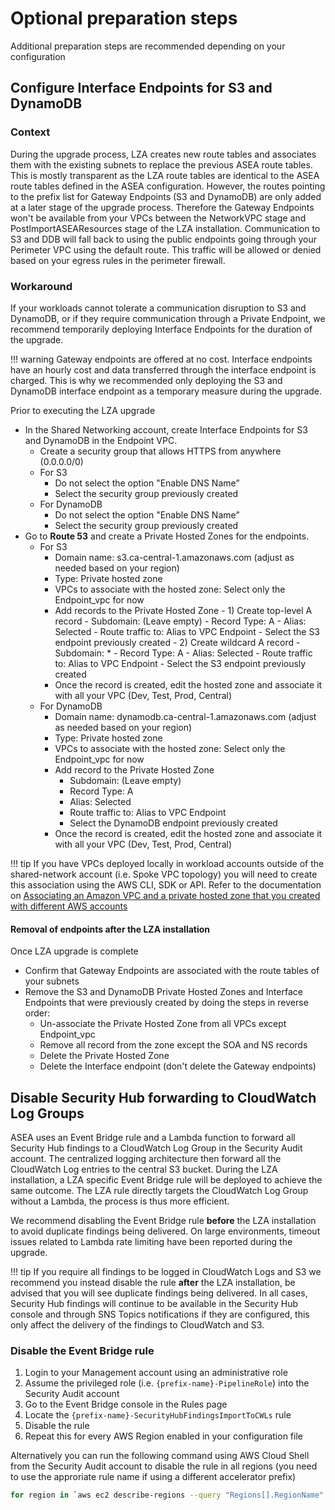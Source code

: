# Optional preparation steps

Additional preparation steps are recommended depending on your configuration

## Configure Interface Endpoints for S3 and DynamoDB

### Context
During the upgrade process, LZA creates new route tables and associates them with the existing subnets to replace the previous ASEA route tables. This is mostly transparent as the LZA route tables are identical to the ASEA route tables defined in the ASEA configuration. However, the routes pointing to the prefix list for Gateway Endpoints (S3 and DynamoDB) are only added at a later stage of the upgrade process. Therefore the Gateway Endpoints won't be available from your VPCs between the NetworkVPC stage and PostImportASEAResources stage of the LZA installation. Communication to S3 and DDB will fall back to using the public endpoints going through your Perimeter VPC using the default route. This traffic will be allowed or denied based on your egress rules in the perimeter firewall.

### Workaround
If your workloads cannot tolerate a communication disruption to S3 and DynamoDB, or if they require communication through a Private Endpoint, we recommend temporarily deploying Interface Endpoints for the duration of the upgrade.

!!! warning
    Gateway endpoints are offered at no cost. Interface endpoints have an hourly cost and data transferred through the interface endpoint is charged. This is why we recommended only deploying the S3 and DynamoDB interface endpoint as a temporary measure during the upgrade.

Prior to executing the LZA upgrade

- In the Shared Networking account, create Interface Endpoints for S3 and DynamoDB in the Endpoint VPC.
    - Create a security group that allows HTTPS from anywhere (0.0.0.0/0)
    - For S3
        - Do not select the option "Enable DNS Name"
        - Select the security group previously created
    - For DynamoDB
        - Do not select the option "Enable DNS Name"
        - Select the security group previously created
- Go to **Route 53** and create a Private Hosted Zones for the endpoints.
    - For S3
        - Domain name: s3.ca-central-1.amazonaws.com (adjust as needed based on your region)
        - Type: Private hosted zone
        - VPCs to associate with the hosted zone: Select only the Endpoint_vpc for now
        - Add records to the Private Hosted Zone
              - 1) Create top-level A record
                  - Subdomain: (Leave empty)
                  - Record Type: A
                  - Alias: Selected
                  - Route traffic to: Alias to VPC Endpoint
                  - Select the S3 endpoint previously created
              - 2) Create wildcard A record
                  - Subdomain: *
                  - Record Type: A
                  - Alias: Selected
                  - Route traffic to: Alias to VPC Endpoint
                  - Select the S3 endpoint previously created
        - Once the record is created, edit the hosted zone and associate it with all your VPC (Dev, Test, Prod, Central)
    - For DynamoDB
        - Domain name: dynamodb.ca-central-1.amazonaws.com (adjust as needed based on your region)
        - Type: Private hosted zone
        - VPCs to associate with the hosted zone: Select only the Endpoint_vpc for now
        - Add record to the Private Hosted Zone
            - Subdomain: (Leave empty)
            - Record Type: A
            - Alias: Selected
            - Route traffic to: Alias to VPC Endpoint
            - Select the DynamoDB endpoint previously created
        - Once the record is created, edit the hosted zone and associate it with all your VPC (Dev, Test, Prod, Central)

!!! tip
    If you have VPCs deployed locally in workload accounts outside of the shared-network account (i.e. Spoke VPC topology) you will need to create this association using the AWS CLI, SDK or API. Refer to the documentation on [Associating an Amazon VPC and a private hosted zone that you created with different AWS accounts](https://docs.aws.amazon.com/Route53/latest/DeveloperGuide/hosted-zone-private-associate-vpcs-different-accounts.html)

#### Removal of endpoints after the LZA installation
Once LZA upgrade is complete

- Confirm that Gateway Endpoints are associated with the route tables of your subnets
- Remove the S3 and DynamoDB Private Hosted Zones and Interface Endpoints that were previously created by doing the steps in reverse order:
    - Un-associate the Private Hosted Zone from all VPCs except Endpoint_vpc
    - Remove all record from the zone except the SOA and NS records
    - Delete the Private Hosted Zone
    - Delete the Interface endpoint (don't delete the Gateway endpoints)

## Disable Security Hub forwarding to CloudWatch Log Groups

ASEA uses an Event Bridge rule and a Lambda function to forward all Security Hub findings to a CloudWatch Log Group in the Security Audit account. The centralized logging architecture then forward all the CloudWatch Log entries to the central S3 bucket. During the LZA installation, a LZA specific Event Bridge rule will be deployed to achieve the same outcome. The LZA rule directly targets the CloudWatch Log Group without a Lambda, the process is thus more efficient.

We recommend disabling the Event Bridge rule **before** the LZA installation to avoid duplicate findings being delivered. On large environments, timeout issues related to Lambda rate limiting have been reported during the upgrade.

!!! tip
    If you require all findings to be logged in CloudWatch Logs and S3 we recommend you instead disable the rule **after** the LZA installation, be advised that you will see duplicate findings being delivered. In all cases, Security Hub findings will continue to be available in the Security Hub console and through SNS Topics notifications if they are configured, this only affect the delivery of the findings to CloudWatch and S3.

### Disable the Event Bridge rule
1. Login to your Management account using an administrative role
2. Assume the privileged role (i.e. `{prefix-name}-PipelineRole`) into the Security Audit account
3. Go to the Event Bridge console in the Rules page
4. Locate the `{prefix-name}-SecurityHubFindingsImportToCWLs` rule
5. Disable the rule
6. Repeat this for every AWS Region enabled in your configuration file

Alternatively you can run the following command using AWS Cloud Shell from the Security Audit account to disable the rule in all regions (you need to use the approriate rule name if using a different accelerator prefix)
```bash
for region in `aws ec2 describe-regions --query "Regions[].RegionName" --output text`; do aws events disable-rule --region $region --name ASEA-SecurityHubFindingsImportToCWLs; done
```
